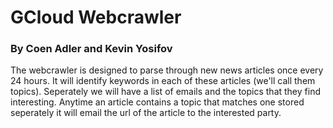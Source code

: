 # GCloud Webcrawler
### By Coen Adler and Kevin Yosifov

The webcrawler is designed to parse through new news articles once every 24 hours. It will identify keywords in each of these articles (we'll call them topics). Seperately we will have a list of emails and the topics that they find interesting. Anytime an article contains a topic that matches one stored seperately it will email the url of the article to the interested party. 
